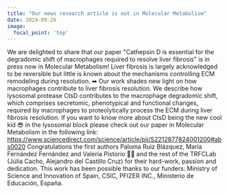 ```yaml
---
title: "Our news research article is out in Molecular Metabolism"
date: 2024-09-26
image:
  focal_point: 'top'
---
```


We are delighted to share that our paper "Cathepsin D is essential for the degradomic shift of macrophages required to resolve liver fibrosis" is in press now in Molecular Metabolism!
Liver fibrosis is largely acknowledged to be reversible but little is known about the mechanisms controlling ECM remodeling during resolution.
➡ Our work shades new light on how macrophages contribute to liver fibrosis resolution. We describe how lysosomal protease CtsD contributes to the macrophage degradomic shift, which comprises secretomic, phenotypical and functional changes, required by macrophages to proteolytically process the ECM during liver fibrosis resolution.
If you want to know more about CtsD being the new cool kid 😎 in the lysosomal block please check out our paper in Molecular Metabolism in the following link:
https://www.sciencedirect.com/science/article/pii/S2212877824001200#abs0020
Congratulations the first authors Paloma Ruiz Blázquez, María Fernández Fernández and Valeria Pistorio 👩‍🔬 and the rest of the TRFCLab (Júlia Cacho, Alejandro del Castillo Cruz) for their hard-work, passion and dedication.
This work has been possible thanks to our funders: Ministry of Science and Innovation of Spain, CSIC, PFIZER INC., Ministerio de Educación, España.
